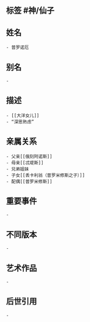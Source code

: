 ## 标签  #神/仙子
## 姓名
	- 普罗诺厄
## 别名
	-
## 描述
	- [[大洋女儿]]
	- “深思熟虑”
## 亲属关系
	- 父亲[[俄刻阿诺斯]]
	- 母亲[[忒堤斯]]
	- 兄弟姐妹
	- 子女[[丢卡利翁（普罗米修斯之子）]]
	- 配偶[[普罗米修斯]]
## 重要事件
	-
## 不同版本
	-
## 艺术作品
	-
## 后世引用
	-
